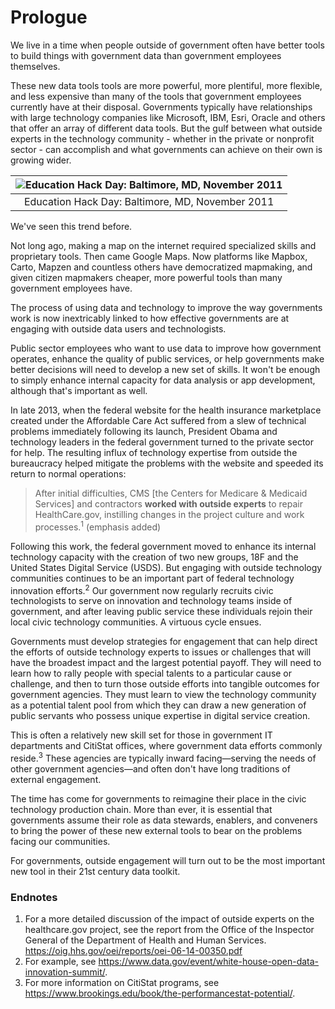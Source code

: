 # Prologue

We live in a time when people outside of government often have better tools to build things with government data than government employees themselves.

These new data tools tools are more powerful, more plentiful, more flexible, and less expensive than many of the tools that government employees currently have at their disposal. Governments typically have relationships with large technology companies like Microsoft, IBM, Esri, Oracle and others that offer an array of different data tools. But the gulf between what outside experts in the technology community - whether in the private or nonprofit sector - can accomplish and what governments can achieve on their own is growing wider.

| ![Education Hack Day: Baltimore, MD, November 2011](https://raw.githubusercontent.com/mheadd/how-to-talk-to-civic-hackers/master/images/education_hackathon.jpg) | 
|:---:|
| Education Hack Day: Baltimore, MD, November 2011 |

We've seen this trend before.
 
Not long ago, making a map on the internet required specialized skills and proprietary tools. Then came Google Maps. Now platforms like Mapbox, Carto, Mapzen and countless others have democratized mapmaking, and given citizen mapmakers cheaper, more powerful tools than many government employees have.

The process of using data and technology to improve the way governments work is now inextricably linked to how effective governments are at engaging with outside data users and technologists.

Public sector employees who want to use data to improve how government operates, enhance the quality of public services, or help governments make better decisions will need to develop a new set of skills. It won't be enough to simply enhance internal capacity for data analysis or app development, although that's important as well.

In late 2013, when the federal website for the health insurance marketplace created under the Affordable Care Act suffered from a slew of technical problems immediately following its launch, President Obama and technology leaders in the federal government turned to the private sector for help. The resulting influx of technology expertise from outside the bureaucracy helped mitigate the problems with the website and speeded its return to normal operations:

> After initial difficulties, CMS [the Centers for Medicare & Medicaid Services] and contractors **worked with outside experts** to repair HealthCare.gov, instilling changes in the project culture and work processes.<sup>1</sup> (emphasis added)

Following this work, the federal government moved to enhance its internal technology capacity with the creation of two new groups, 18F and the United States Digital Service (USDS). But engaging with outside technology communities continues to be an important part of federal technology innovation efforts.<sup>2</sup> Our government now regularly recruits civic technologists to serve on innovation and technology teams inside of government, and after leaving public service these individuals rejoin their local civic technology communities. A virtuous cycle ensues.

Governments must develop strategies for engagement that can help direct the efforts of outside technology experts to issues or challenges that will have the broadest impact and the largest potential payoff. They will need to learn how to rally people with special talents to a particular cause or challenge, and then to turn those outside efforts into tangible outcomes for government agencies. They must learn to view the technology community as a potential talent pool from which they can draw a new generation of public servants who possess unique expertise in digital service creation. 

This is often a relatively new skill set for those in government IT departments and CitiStat offices, where government data efforts commonly reside.<sup>3</sup> These agencies are typically inward facing—serving the needs of other government agencies—and often don't have long traditions of external engagement.

The time has come for governments to reimagine their place in the civic technology production chain. More than ever, it is essential that governments assume their role as data stewards, enablers, and conveners to bring the power of these new external tools to bear on the problems facing our communities.

For governments, outside engagement will turn out to be the most important new tool in their 21st century data toolkit.

### Endnotes

1.  For a more detailed discussion of the impact of outside experts on the healthcare.gov project, see the report from the Office of the Inspector General of the Department of Health and Human Services. https://oig.hhs.gov/oei/reports/oei-06-14-00350.pdf 
2.  For example, see https://www.data.gov/event/white-house-open-data-innovation-summit/.
3.  For more information on CitiStat programs, see https://www.brookings.edu/book/the-performancestat-potential/. 
